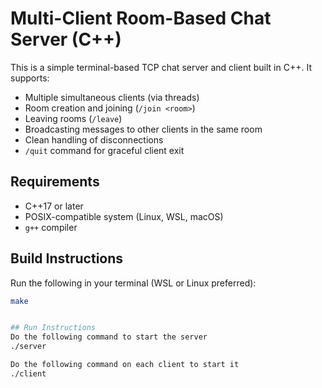 #  Multi-Client Room-Based Chat Server (C++)

This is a simple terminal-based TCP chat server and client built in C++. It supports:

- Multiple simultaneous clients (via threads)
- Room creation and joining (`/join <room>`)
- Leaving rooms (`/leave`)
- Broadcasting messages to other clients in the same room
- Clean handling of disconnections
- `/quit` command for graceful client exit


## Requirements

- C++17 or later
- POSIX-compatible system (Linux, WSL, macOS)
- `g++` compiler


## Build Instructions

Run the following in your terminal (WSL or Linux preferred):

```bash
make


## Run Instructions
Do the following command to start the server
./server

Do the following command on each client to start it
./client




